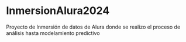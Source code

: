 # InmersionAlura2024
Proyecto de Inmersión de datos de Alura donde se realizo el proceso de análisis hasta modelamiento predictivo
